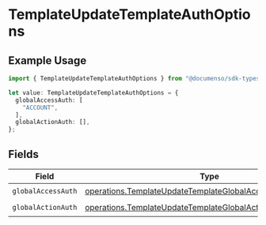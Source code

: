 # TemplateUpdateTemplateAuthOptions

## Example Usage

```typescript
import { TemplateUpdateTemplateAuthOptions } from "@documenso/sdk-typescript/models/operations";

let value: TemplateUpdateTemplateAuthOptions = {
  globalAccessAuth: [
    "ACCOUNT",
  ],
  globalActionAuth: [],
};
```

## Fields

| Field                                                                                                                                    | Type                                                                                                                                     | Required                                                                                                                                 | Description                                                                                                                              |
| ---------------------------------------------------------------------------------------------------------------------------------------- | ---------------------------------------------------------------------------------------------------------------------------------------- | ---------------------------------------------------------------------------------------------------------------------------------------- | ---------------------------------------------------------------------------------------------------------------------------------------- |
| `globalAccessAuth`                                                                                                                       | [operations.TemplateUpdateTemplateGlobalAccessAuthResponse](../../models/operations/templateupdatetemplateglobalaccessauthresponse.md)[] | :heavy_check_mark:                                                                                                                       | N/A                                                                                                                                      |
| `globalActionAuth`                                                                                                                       | [operations.TemplateUpdateTemplateGlobalActionAuthResponse](../../models/operations/templateupdatetemplateglobalactionauthresponse.md)[] | :heavy_check_mark:                                                                                                                       | N/A                                                                                                                                      |